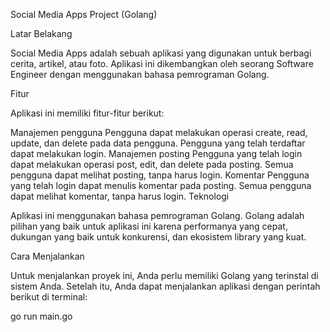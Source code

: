 Social Media Apps Project (Golang)

Latar Belakang

Social Media Apps adalah sebuah aplikasi yang digunakan untuk berbagi cerita, artikel, atau foto. Aplikasi ini dikembangkan oleh seorang Software Engineer dengan menggunakan bahasa pemrograman Golang.

Fitur

Aplikasi ini memiliki fitur-fitur berikut:

Manajemen pengguna
Pengguna dapat melakukan operasi create, read, update, dan delete pada data pengguna.
Pengguna yang telah terdaftar dapat melakukan login.
Manajemen posting
Pengguna yang telah login dapat melakukan operasi post, edit, dan delete pada posting.
Semua pengguna dapat melihat posting, tanpa harus login.
Komentar
Pengguna yang telah login dapat menulis komentar pada posting.
Semua pengguna dapat melihat komentar, tanpa harus login.
Teknologi

Aplikasi ini menggunakan bahasa pemrograman Golang. Golang adalah pilihan yang baik untuk aplikasi ini karena performanya yang cepat, dukungan yang baik untuk konkurensi, dan ekosistem library yang kuat.

Cara Menjalankan

Untuk menjalankan proyek ini, Anda perlu memiliki Golang yang terinstal di sistem Anda. Setelah itu, Anda dapat menjalankan aplikasi dengan perintah berikut di terminal:

go run main.go